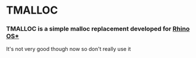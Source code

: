 # TMALLOC
### TMALLOC is a simple malloc replacement developed for [Rhino OS*](https://github.com/thomtl/Rhino-OS "Rhino OS")

It's not very good though now so don't really use it
